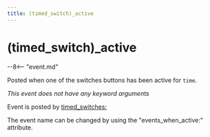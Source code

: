 ```yaml
---
title: (timed_switch)_active
---
```


# (timed_switch)_active


--8<-- "event.md"

Posted when one of the switches buttons has been active for `time`.

*This event does not have any keyword arguments*

Event is posted by [timed_switches:](../config/timed_switches.md)

The event name can be changed by using the "events_when_active:"
attribute.

